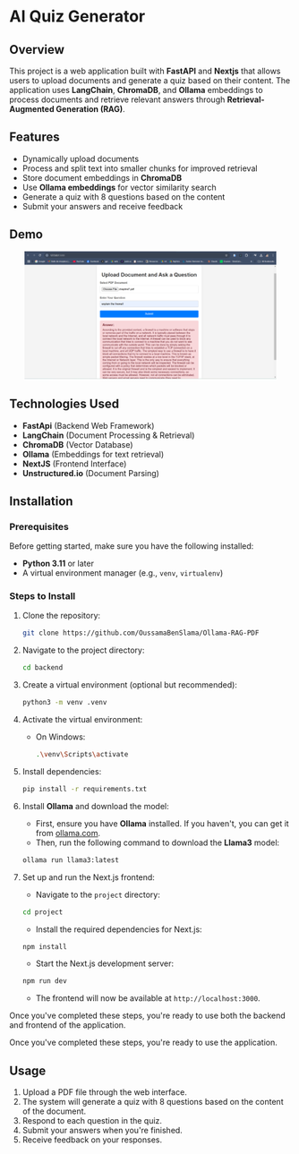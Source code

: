 # AI Quiz Generator

## Overview
This project is a web application built with **FastAPI** and **Nextjs** that allows users to upload documents and generate a quiz based on their content. The application uses **LangChain**, **ChromaDB**, and **Ollama** embeddings to process documents and retrieve relevant answers through **Retrieval-Augmented Generation (RAG)**.

## Features
- Dynamically upload documents
- Process and split text into smaller chunks for improved retrieval
- Store document embeddings in **ChromaDB**
- Use **Ollama embeddings** for vector similarity search
- Generate a quiz with 8 questions based on the content
- Submit your answers and receive feedback

## Demo
<p align="center">
    <img src="./images/capture.png" width="450">
</p>

## Technologies Used
- **FastApi** (Backend Web Framework)
- **LangChain** (Document Processing & Retrieval)
- **ChromaDB** (Vector Database)
- **Ollama** (Embeddings for text retrieval)
- **NextJS** (Frontend Interface)
- **Unstructured.io** (Document Parsing)

## Installation

### Prerequisites
Before getting started, make sure you have the following installed:

- **Python 3.11** or later
- A virtual environment manager (e.g., `venv`, `virtualenv`)

### Steps to Install

1. Clone the repository:
    ```bash
    git clone https://github.com/OussamaBenSlama/Ollama-RAG-PDF
    ```

2. Navigate to the project directory:
    ```bash
    cd backend
    ```

3. Create a virtual environment (optional but recommended):
    ```bash
    python3 -m venv .venv
    ```

4. Activate the virtual environment:
    - On Windows:
      ```bash
      .\venv\Scripts\activate
      ```

5. Install dependencies:
    ```bash
    pip install -r requirements.txt
    ```

6. Install **Ollama** and download the model:
    - First, ensure you have **Ollama** installed. If you haven't, you can get it from [ollama.com](https://ollama.com/).
    - Then, run the following command to download the **Llama3** model:
    ```bash
    ollama run llama3:latest
    ```
7. Set up and run the Next.js frontend:
    - Navigate to the `project` directory:
    ```bash
    cd project
    ```
    - Install the required dependencies for Next.js:
    ```bash
    npm install
    ```
    - Start the Next.js development server:
    ```bash
    npm run dev
    ```
    - The frontend will now be available at `http://localhost:3000`.

Once you've completed these steps, you're ready to use both the backend and frontend of the application.

Once you've completed these steps, you're ready to use the application.


## Usage

1. Upload a PDF file through the web interface.
2. The system will generate a quiz with 8 questions based on the content of the document.
3. Respond to each question in the quiz.
4. Submit your answers when you're finished.
5. Receive feedback on your responses.
